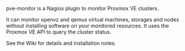 pve-monitor is a Nagios plugin to monitor Proxmox VE clusters.

It can monitor openvz and qemus virtual machines, storages and nodes without installing
software on your monitored resources. It uses the Proxmox VE API to query the cluster status.

See the Wiki for details and installation notes.
